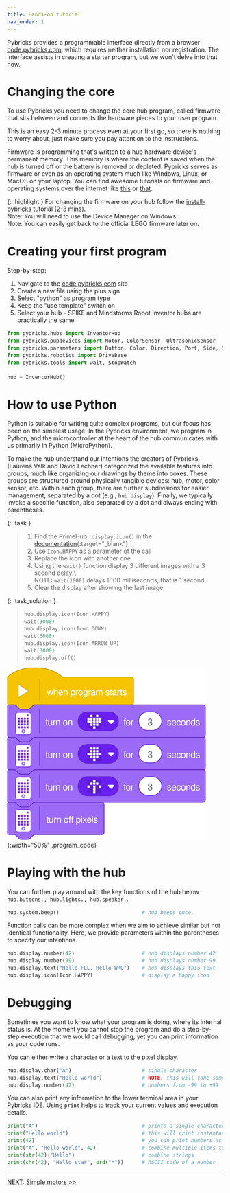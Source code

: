 ```yaml
---
title: Hands-on tutorial
nav_order: 1
---
```


Pybricks provides a programmable interface directly from a browser [code.pybricks.com](http://code.pybricks.com), which requires neither installation nor registration. The interface assists in creating a starter program, but we won't delve into that now.

# Changing the core

To use Pybricks you need to change the core hub program, called firmware that sits between and connects the hardware pieces to your user program.

This is an easy 2-3 minute process even at your first go, so there is nothing to worry about, just make sure you pay attention to the instructions.

Firmware is programming that's written to a hub hardware device's permanent memory. This memory is where the content is saved when the hub is turned off or the battery is removed or depleted. Pybricks serves as firmware or even as an operating system much like Windows, Linux, or MacOS on your laptop.
You can find awesome tutorials on firmware and operating systems over the internet like [this](https://www.techtarget.com/whatis/definition/firmware) or [that](https://en.wikipedia.org/wiki/Firmware).

{: .highlight }
For changing the firmware on your hub follow the [install-pybricks](https://pybricks.com/learn/getting-started/install-pybricks) tutorial (2-3 mins).  
Note: You will need to use the Device Manager on Windows.  
Note: You can easily get back to the official LEGO firmware later on.

# Creating your first program

Step-by-step:
1. Navigate to the [code.pybricks.com](http://code.pybricks.com) site
2. Create a new file using the plus sign
3. Select "python" as program type
4. Keep the "use template" switch on
5. Select your hub - SPIKE and Mindstorms Robot Inventor hubs are practically the same

```python
from pybricks.hubs import InventorHub
from pybricks.pupdevices import Motor, ColorSensor, UltrasonicSensor
from pybricks.parameters import Button, Color, Direction, Port, Side, Stop
from pybricks.robotics import DriveBase
from pybricks.tools import wait, StopWatch

hub = InventorHub()
```

# How to use Python

Python is suitable for writing quite complex programs, but our focus has been on the simplest usage. In the Pybricks environment, we program in Python, and the microcontroller at the heart of the hub communicates with us primarily in Python (MicroPython).

To make the hub understand our intentions the creators of Pybricks (Laurens Valk and David Lechner) categorized the available features into groups, much like organizing our drawings by theme into boxes. These groups are structured around physically tangible devices: hub, motor, color sensor, etc. Within each group, there are further subdivisions for easier management, separated by a dot (e.g., `hub.display`). Finally, we typically invoke a specific function, also separated by a dot and always ending with parentheses.

{: .task }
> 1. Find the PrimeHub `.display.icon()` in the [documentation](https://docs.pybricks.com/en/latest/hubs/primehub.html){:target="_blank"}
> 2. Use `Icon.HAPPY` as a parameter of the call
> 3. Replace the icon with another one
> 4. Using the `wait()` function display 3 different images with a 3 second delay.\  
>    NOTE: `wait(1000)` delays 1000 milliseconds, that is 1 second.
> 5. Clear the display after showing the last image

{: .task_solution }
> ```python
> hub.display.icon(Icon.HAPPY)
> wait(3000)
> hub.display.icon(Icon.DOWN)
> wait(3000)
> hub.display.icon(Icon.ARROW_UP)
> wait(3000)
> hub.display.off()
> ```

![tutorial_display](assets/tutorial_display.svg){:width="50%" .program_code}

# Playing with the hub

You can further play around with the key functions of the hub below `hub.buttons., hub.lights., hub.speaker.`.

```python
hub.system.beep()                           # hub beeps once.
```

Function calls can be more complex when we aim to achieve similar but not identical functionality. Here, we provide parameters within the parentheses to specify our intentions.

```python
hub.display.number(42)                      # hub displays number 42
hub.display.number(99)                      # hub displays number 99
hub.display.text("Hello FLL, Hello WRO")    # hub displays this text
hub.display.icon(Icon.HAPPY)                # display a happy icon
```

# Debugging

Sometimes you want to know what your program is doing, where its internal status is. At the moment you cannot stop the program and do a step-by-step execution that we would call debugging, yet you can print information as your code runs.

You can either write a character or a text to the pixel display.

```python
hub.display.char("A")                       # single character
hub.display.text("Hello world")             # NOTE: this will take some time
hub.display.number(42)                      # numbers from -99 to +99
```

You can also print any information to the lower terminal area in your Pybricks IDE.
Using `print` helps to track your current values and execution details.

```python
print("A")                                  # prints a single character in a line
print("Hello world")                        # this will print instantaneously
print(42)                                   # you can print numbers as well
print("A", "Hello world", 42)               # combine multiple items to print
print(str(42)+"Hello")                      # combine strings
print(chr(42), "Hello star", ord("*"))      # ASCII code of a number
```

---
[NEXT: Simple motors >>](2_motors.md)